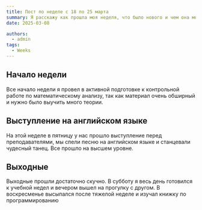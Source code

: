 ```yaml
---
title: Пост по неделе с 18 по 25 марта
summary: Я расскажу как прошла моя неделя, что было нового и чем она мне запомнилась
date: 2025-03-08

authors:
  - admin
tags:
  - Weeks
---
```


## Начало недели
Все начало недели я провел в активной подготовке к контрольной работе по математическому анализу, так как материал очень обширный и нужно было выучить много теории.

## Выступление на английском языке

На этой неделе в пятницу у нас прошло выступление перед преподавателями, мы спели песню на английском языке и станцевали чудесный танец. Все прошло на высшем уровне.

## Выходные

Выходные прошли достаточно скучно. В субботу я весь день готовился к учебной недел и вечером вышел на прогулку с другом. В воскресменье высыпался после тяжелой неделе и изучал книжку по программированию

